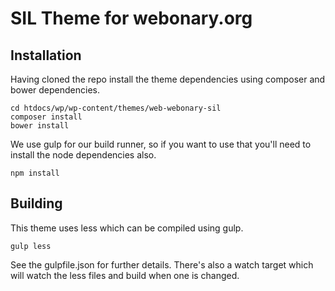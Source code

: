 SIL Theme for webonary.org
==========================

## Installation ##

Having cloned the repo install the theme dependencies using composer  and bower dependencies.

```
cd htdocs/wp/wp-content/themes/web-webonary-sil
composer install
bower install
```

We use gulp for our build runner, so if you want to use that you'll need to install the node dependencies also.

    npm install

## Building ##

This theme uses less which can be compiled using gulp.

    gulp less

See the gulpfile.json for further details.  There's also a watch target which will watch the less files and build when one is changed.

